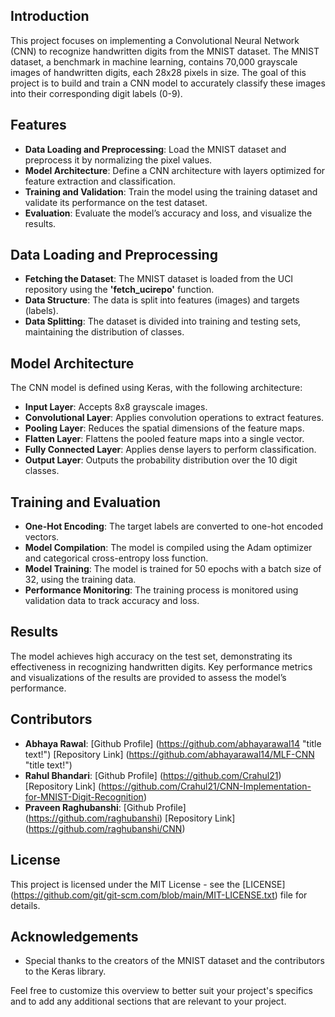 ## Introduction
This project focuses on implementing a Convolutional Neural Network (CNN) to recognize handwritten digits from the MNIST dataset. The MNIST dataset, a benchmark in machine learning, contains 70,000 grayscale images of handwritten digits, each 28x28 pixels in size. The goal of this project is to build and train a CNN model to accurately classify these images into their corresponding digit labels (0-9).

## Features
+ **Data Loading and Preprocessing**: Load the MNIST dataset and preprocess it by normalizing the pixel values.
+ **Model Architecture**: Define a CNN architecture with layers optimized for feature extraction and classification.
+ **Training and Validation**: Train the model using the training dataset and validate its performance on the test dataset.
+ **Evaluation**: Evaluate the model’s accuracy and loss, and visualize the results.

## Data Loading and Preprocessing
+ **Fetching the Dataset**: The MNIST dataset is loaded from the UCI repository using the **'fetch_ucirepo'** function.
+ **Data Structure**: The data is split into features (images) and targets (labels).
+ **Data Splitting**: The dataset is divided into training and testing sets, maintaining the distribution of classes.

## Model Architecture
The CNN model is defined using Keras, with the following architecture:

+ **Input Layer**: Accepts 8x8 grayscale images.
+ **Convolutional Layer**: Applies convolution operations to extract features.
+ **Pooling Layer**: Reduces the spatial dimensions of the feature maps.
+ **Flatten Layer**: Flattens the pooled feature maps into a single vector.
+ **Fully Connected Layer**: Applies dense layers to perform classification.
+ **Output Layer**: Outputs the probability distribution over the 10 digit classes.

## Training and Evaluation
+ **One-Hot Encoding**: The target labels are converted to one-hot encoded vectors.
+ **Model Compilation**: The model is compiled using the Adam optimizer and categorical cross-entropy loss function.
+ **Model Training**: The model is trained for 50 epochs with a batch size of 32, using the training data.
+ **Performance Monitoring**: The training process is monitored using validation data to track accuracy and loss.

## Results
The model achieves high accuracy on the test set, demonstrating its effectiveness in recognizing handwritten digits. Key performance metrics and visualizations of the results are provided to assess the model’s performance.

## Contributors 
+ **Abhaya Rawal**: [Github Profile] (https://github.com/abhayarawal14 "title text!") [Repository Link] (https://github.com/abhayarawal14/MLF-CNN "title text!")
+ **Rahul Bhandari**: [Github Profile] (https://github.com/Crahul21) [Repository Link] (https://github.com/Crahul21/CNN-Implementation-for-MNIST-Digit-Recognition)
+ **Praveen Raghubanshi**: [Github Profile] (https://github.com/raghubanshi) [Repository Link] (https://github.com/raghubanshi/CNN)

## License 
This project is licensed under the MIT License - see the [LICENSE] (https://github.com/git/git-scm.com/blob/main/MIT-LICENSE.txt) file for details.

## Acknowledgements 
+ Special thanks to the creators of the MNIST dataset and the contributors to the Keras library.

Feel free to customize this overview to better suit your project's specifics and to add any additional sections that are relevant to your project.
